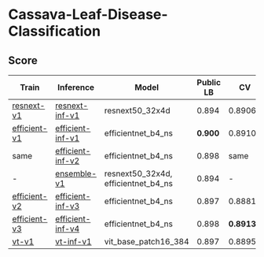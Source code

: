 # Cassava-Leaf-Disease-Classification

## Score

| Train          | Inference          | Model                               | Public LB | CV          | Comment                                              |
| ---            | ---                | ---                                 | ---       | ---         | ---                                                  |
| [resnext-v1]   | [resnext-inf-v1]   | resnext50_32x4d                     | 0.894     | 0.89069     | -                                                    |
| [efficient-v1] | [efficient-inf-v1] | efficientnet_b4_ns                  | **0.900** | 0.89103     | CutMix, freeze batch normalization                   |
| same           | [efficient-inf-v2] | efficientnet_b4_ns                  | 0.898     | same        | TTA x10                                              |
| -              | [ensemble-v1]      | resnext50_32x4d, efficientnet_b4_ns | 0.894     | -           | -                                                    |
| [efficient-v2] | [efficient-inf-v3] | efficientnet_b4_ns                  | 0.897     | 0.88814     | gradient accumulation, CosineAnnealingWarmupRestarts |
| [efficient-v3] | [efficient-inf-v4] | efficientnet_b4_ns                  | 0.898     | **0.89137** | MixUp                                                |
| [vt-v1]        | [vt-inf-v1]        | vit_base_patch16_384                | 0.897     | 0.88958     | based on [efficient-v3]                              |


[efficient-inf-v1]: https://github.com/IMOKURI/Cassava-Leaf-Disease-Classification/commit/bc1bc571b52a0d3b5ec6e739fc5bc5e598c26c62
[efficient-inf-v2]: https://github.com/IMOKURI/Cassava-Leaf-Disease-Classification/commit/05454a2cb7f7ffac5680cd3c69421b7a81e72e77
[efficient-inf-v3]: https://github.com/IMOKURI/Cassava-Leaf-Disease-Classification/commit/81633875dcaa68399b8b7e86e248a86758a0706a
[efficient-inf-v4]: https://github.com/IMOKURI/Cassava-Leaf-Disease-Classification/commit/00c07dacea90e16672c3b9603ea666036722d1da
[efficient-v1]: https://github.com/imokuri/cassava-leaf-disease-classification/commit/f639150116370039666b7bab452abd85932f4d24
[efficient-v2]: https://github.com/IMOKURI/Cassava-Leaf-Disease-Classification/commit/d19c4c26aaacc5f6c1e08d91821939f6d9c1e5d8
[efficient-v3]: https://github.com/IMOKURI/Cassava-Leaf-Disease-Classification/commit/36ce5d1f60d7e42a7d8e60d54f32d5884ebff23c
[ensemble-v1]: https://github.com/IMOKURI/Cassava-Leaf-Disease-Classification/commit/2add41e660eafaac35f87a4f506a5314383c9cba
[resnext-inf-v1]: https://github.com/IMOKURI/Cassava-Leaf-Disease-Classification/commit/8fa6fe163d8e90cad183bc44d52e6e430510e5a8
[resnext-v1]: https://github.com/imokuri/cassava-leaf-disease-classification/commit/df110ca08bcbd3a69e45ffda3f33154bfde7fc12
[vt-v1]: https://github.com/IMOKURI/Cassava-Leaf-Disease-Classification/commit/e8bf753d3424c663a98679eb4016c538df819624
[vt-inf-v1]: https://github.com/IMOKURI/Cassava-Leaf-Disease-Classification/commit/4db1fb6173ab934c18b9d1ccdaefe1632d71e35a
